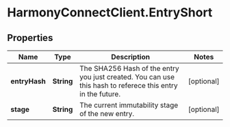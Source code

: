 # HarmonyConnectClient.EntryShort

## Properties
Name | Type | Description | Notes
------------ | ------------- | ------------- | -------------
**entryHash** | **String** | The SHA256 Hash of the entry you just created. You can use this hash to referece this entry in the future. | [optional] 
**stage** | **String** | The current immutability stage of the new entry. | [optional] 


